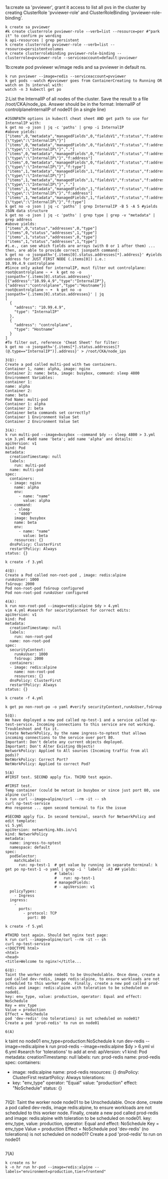 1a:create sa 'pvviewer', grant it access to list all pvs in the cluster by creating ClusterRole 'pvviewer-role' and ClusterRoleBinding 'pvviewer-role-binding'.
```
k create sa pvviewer
#k create clusterrole pvviewer-role --verb=list --resource=per #"park it" to confirm pv wording
k api-resources | grep persistent
k create clusterrole pvviewer-role --verb=list --resource=persistentvolumes
k create clusterrolebinding pvviewer-role-binding --clusterrole=pvviewer-role --serviceaccount=default:pvviewer
```
1b:create pod pvviewer w/image redis and sa pvviewer in default ns.
```
k run pvviewer --image=redis --serviceaccount=pvviewer
k get pods --watch #pvviewer goes from ContainerCreating to Running OR watch on 3s interval with:
watch -n 3 kubectl get po
```
2:List the InternalIP of all nodes of the cluster. Save the result to a file /root/CKA/node_ips.
Answer should be in the format: InternalIP of controlplane<space>InternalIP of node01 (in a single line)
```
#JSONPATH options in kubectl cheat sheet AND get path to use for InternalIP with:
k get no -o json | jq -c 'paths' | grep -i InternalIP
#above yields:
["items",0,"metadata","managedFields",0,"fieldsV1","f:status","f:addresses","k:{\"type\":\"InternalIP\"}"]
["items",0,"metadata","managedFields",0,"fieldsV1","f:status","f:addresses","k:{\"type\":\"InternalIP\"}","."]
["items",0,"metadata","managedFields",0,"fieldsV1","f:status","f:addresses","k:{\"type\":\"InternalIP\"}","f:address"]
["items",0,"metadata","managedFields",0,"fieldsV1","f:status","f:addresses","k:{\"type\":\"InternalIP\"}","f:type"]
["items",1,"metadata","managedFields",1,"fieldsV1","f:status","f:addresses","k:{\"type\":\"InternalIP\"}"]
["items",1,"metadata","managedFields",1,"fieldsV1","f:status","f:addresses","k:{\"type\":\"InternalIP\"}","."]
["items",1,"metadata","managedFields",1,"fieldsV1","f:status","f:addresses","k:{\"type\":\"InternalIP\"}","f:address"]
["items",1,"metadata","managedFields",1,"fieldsV1","f:status","f:addresses","k:{\"type\":\"InternalIP\"}","f:type"]
k get no -o json | jq -c 'paths' | grep InternalIP -B 5 -A 5 #yields JSON data structure
k get no -o json | jq -c 'paths' | grep type | grep -v "metadata" | grep address
#above yields:
["items",0,"status","addresses",0,"type"]
["items",0,"status","addresses",1,"type"]
["items",1,"status","addresses",0,"type"]
["items",1,"status","addresses",1,"type"]
#i.e., can see which fields are arrays (with 0 or 1 after them) ... then, are able to provide correct jsonpath command:
k get no -o jsonpath='{.items[0].status.addresses[*].address}' #yields address for JUST FIRST NODE (.items[0]) i.e.:
10.99.4.9 controlplane
#Since only asked for internalIP, must filter out controlplane:
root@controlplane ~ ➜  k get no -o jsonpath='{.items[0].status.addresses}'
[{"address":"10.99.4.9","type":"InternalIP"},{"address":"controlplane","type":"Hostname"}]
root@controlplane ~ ➜  k get no -o jsonpath='{.items[0].status.addresses}' | jq
[
  {
    "address": "10.99.4.9",
    "type": "InternalIP"
  },
  {
    "address": "controlplane",
    "type": "Hostname"
  }
]
#To filter out, reference 'Cheat Sheet' for filter:
k get no -o jsonpath='{.items[*].status.addresses[?(@.type=="InternalIP")].address}' > /root/CKA/node_ips
```

```
3(Q):
Create a pod called multi-pod with two containers. 
Container 1, name: alpha, image: nginx
Container 2: name: beta, image: busybox, command: sleep 4800 
Environment Variables:
container 1:
name: alpha
Container 2:
name: beta
Pod Name: multi-pod
Container 1: alpha
Container 2: beta
Container beta commands set correctly?
Container 1 Environment Value Set
Container 2 Environment Value Set
```
```
3(A):
k run multi-pod --image=busybox --command $dy -- sleep 4800 > 3.yml
vim 3.yml #add name 'beta'; add name 'alpha' and details:
apiVersion: v1
kind: Pod
metadata:
  creationTimestamp: null
  labels:
    run: multi-pod
  name: multi-pod
spec:
  containers:
  - image: nginx
    name: alpha
    env:
      - name: "name"
        value: alpha
  - command:
    - sleep
    - "4800"
    image: busybox
    name: beta
    env:
      - name: "name"
        value: beta
    resources: {}
  dnsPolicy: ClusterFirst
  restartPolicy: Always
status: {}

k create -f 3.yml
```
```
4(Q): 
Create a Pod called non-root-pod , image: redis:alpine
runAsUser: 1000
fsGroup: 2000
Pod non-root-pod fsGroup configured
Pod non-root-pod runAsUser configured
```
```
4(A): 
k run non-root-pod --image=redis:alpine $dy > 4.yml
vim 4.yml #search for securityContext for correct edits:
apiVersion: v1
kind: Pod
metadata:
  creationTimestamp: null
  labels:
    run: non-root-pod
  name: non-root-pod
spec:
  securityContext:
    runAsUser: 1000
    fsGroup: 2000
  containers:
  - image: redis:alpine
    name: non-root-pod
    resources: {}
  dnsPolicy: ClusterFirst
  restartPolicy: Always
status: {}

k create -f 4.yml

k get po non-root-po -o yaml #verify securityContext,runAsUser,fsGroup
```
```
5(Q):
We have deployed a new pod called np-test-1 and a service called np-test-service. Incoming connections to this service are not working. Troubleshoot and fix it.
Create NetworkPolicy, by the name ingress-to-nptest that allows incoming connections to the service over port 80.
Important: Don't delete any current objects deployed.
Important: Don't Alter Existing Objects!
NetworkPolicy: Applied to All sources (Incoming traffic from all pods)?
NetWorkPolicy: Correct Port?
NetWorkPolicy: Applied to correct Pod?
```
```
5(A)
#FIRST test. SECOND apply fix. THIRD test again.

#FIRST test.
Temp container (could be netcat in busybox or since just port 80, use alpine curl):
k run curl --image=alpine/curl --rm -it -- sh
curl np-test-service
#no response ... open second terminal to fix the issue

#SECOND apply fix. In second terminal, search for NetworkPolicy and edit template:
vi 5.yml
apiVersion: networking.k8s.io/v1
kind: NetworkPolicy
metadata:
  name: ingress-to-nptest
  namespace: default
spec:
  podSelector:
    matchLabels:
      run: np-test-1  # get value by running in separate terminal: k get po np-test-1 -o yaml | grep -i ' labels' -A3 ## yields: 
                      # labels:
                      #   run: np-test-1
                      # managedFields:
                      # - apiVersion: v1
  policyTypes:
    - Ingress
  ingress:
    - 
      ports:
        - protocol: TCP
          port: 80

k create -f 5.yml

#THIRD test again. Should bet nginx test page:
k run curl --image=alpine/curl --rm -it -- sh
curl np-test-service
<!DOCTYPE html>
<html>
<head>
<title>Welcome to nginx!</title...
```
```
6(Q):
Taint the worker node node01 to be Unschedulable. Once done, create a pod called dev-redis, image redis:alpine, to ensure workloads are not scheduled to this worker node. Finally, create a new pod called prod-redis and image: redis:alpine with toleration to be scheduled on node01.
key: env_type, value: production, operator: Equal and effect: NoSchedule
Key = env_type
Value = production
Effect = NoSchedule
pod 'dev-redis' (no tolerations) is not scheduled on node01?
Create a pod 'prod-redis' to run on node01
```
```
6(A)
```
k taint no node01 env_type=production:NoSchedule
k run dev-redis --image=redis:alpine
k run prod-redis --image=redis:alpine $dy > 6.yml
vi 6.yml #search for 'tolerations' to add at end:
apiVersion: v1
kind: Pod
metadata:
  creationTimestamp: null
  labels:
    run: prod-redis
  name: prod-redis
spec:
  containers:
  - image: redis:alpine
    name: prod-redis
    resources: {}
  dnsPolicy: ClusterFirst
  restartPolicy: Always
  tolerations:
  - key: "env_type"
    operator: "Equal"
    value: "production"
    effect: "NoSchedule"
status: {}
```
```
7(Q):
Taint the worker node node01 to be Unschedulable. Once done, create a pod called dev-redis, image redis:alpine, to ensure workloads are not scheduled to this worker node. Finally, create a new pod called prod-redis and image: redis:alpine with toleration to be scheduled on node01.
key: env_type, value: production, operator: Equal and effect: NoSchedule
Key = env_type
Value = production
Effect = NoSchedule
pod 'dev-redis' (no tolerations) is not scheduled on node01?
Create a pod 'prod-redis' to run on node01
```
```
7(A)
```
k create ns hr
k -n hr run hr-pod --image=redis:alpine --labels="environment=production,tier=frontend"
```
